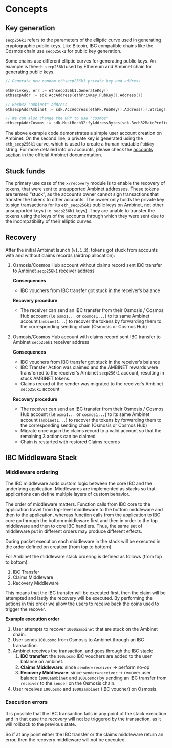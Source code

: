 <!--
order: 1
-->

# Concepts

## Key generation

`secp256k1` refers to the parameters of the elliptic curve used in generating cryptographic public keys. Like Bitcoin, IBC compatible chains like the Cosmos chain use `secp256k1` for public key generation.

Some chains use different elliptic curves for generating public keys. An example is the`eth_secp256k1`used by Ethereum and Ambinet chain for generating public keys.

```go
// Generate new random ethsecp256k1 private key and address

ethPrivKey, err := ethsecp256k1.GenerateKey()
ethsecpAddr := sdk.AccAddress(ethPrivKey.PubKey().Address())

// Bech32 "ambinet" address
ethsecpAddrAmbinet := sdk.AccAddress(ethPk.PubKey().Address()).String()

// We can also change the HRP to use "cosmos"
ethsecpAddrCosmos := sdk.MustBech32ifyAddressBytes(sdk.Bech32MainPrefix, ethsecpAddr)
```

The above example code demonstrates a simple user account creation on Ambinet.
On the second line, a private key is generated using the `eth_secp256k1` curve, which is used to create a human readable `PubKey` string.
For more detailed info on accounts, please check the [accounts section](https://ambinet.dev/technical_concepts/accounts.html#ambinet-accounts) in the official Ambinet documentation.

## Stuck funds

The primary use case of the `x/recovery` module is to enable the recovery of tokens, that were sent to unsupported Ambinet addresses. These tokens are termed “stuck”, as the account’s owner cannot sign transactions that transfer the tokens to other accounts. The owner only holds the private key to sign transactions for its `eth_secp256k1` public keys on Ambinet, not other unsupported keys (i.e. `secp256k1` keys) .They are unable to transfer the tokens using the keys of the accounts through which they were sent due to the incompatibility of their elliptic curves.

## Recovery

After the initial Ambinet launch (`v1.1.2`), tokens got stuck from accounts with and without claims records (airdrop allocation):

1. Osmosis/Cosmos Hub account without claims record sent IBC transfer to Ambinet `secp256k1` receiver address

    **Consequences**

    - IBC vouchers from IBC transfer got stuck in the receiver’s balance

    **Recovery procedure**

    - The receiver can send an IBC transfer from their Osmosis / Cosmos Hub  account (i.e `osmo1...` or `cosmos1...`) to its same Ambinet account (`ambinet1...`) to recover the tokens by forwarding them to the corresponding sending chain (Osmosis or Cosmos Hub)
2. Osmosis/Cosmos Hub account with claims record sent IBC transfer to Ambinet `secp256k1` receiver address

    **Consequences**

    - IBC vouchers  from IBC transfer got stuck in the receiver’s balance
    - IBC Transfer Action was claimed and the AMBINET rewards were transferred to the receiver’s Ambinet `secp256k1` account, resulting in stuck AMBINET tokens.
    - Claims record of the sender was migrated to the receiver’s Ambinet `secp256k1` account

    **Recovery procedure**

    - The receiver can send an IBC transfer from their Osmosis / Cosmos Hub  account (i.e `osmo1...` or `cosmos1...`) to its same Ambinet account (`ambinet1...`)  to recover the tokens by forwarding them to the corresponding sending chain (Osmosis or Cosmos Hub)
    - Migrate once again the claims record to a valid account so that the remaining 3 actions can be claimed
    - Chain is restarted with restored Claims records

## IBC Middleware Stack

### Middleware ordering

The IBC middleware adds custom logic between the core IBC and the underlying application. Middlewares are implemented as stacks so that applications can define multiple layers of custom behavior.

The order of middleware matters. Function calls from IBC core to the application travel from top-level middleware to the bottom middleware and then to the application, whereas function calls from the application to IBC core go through the bottom middleware first and then in order to the top middleware and then to core IBC handlers. Thus, the same set of middleware put in different orders may produce different effects.

During packet execution each middleware in the stack will be executed in the order defined on creation (from top to bottom).

For Ambinet the middleware stack ordering is defined as follows (from top to bottom):

1. IBC Transfer
2. Claims Middleware
3. Recovery Middleware

This means that the IBC transfer will be executed first, then the claim will be attempted and lastly the recovery will be executed. By performing the actions in this order we allow the users to receive back the coins used to trigger the recover.

**Example execution order**

1. User attempts to recover `1000aambinet` that are stuck on the Ambinet chain.
2. User sends `100uosmo` from Osmosis to Ambinet through an IBC transaction.
3. Ambinet receives the transaction, and goes through the IBC stack:
    1. **IBC transfer**: the `100uosmo` IBC vouchers are added to the user balance on ambinet.
    2. **Claims Middleware**: since `sender=receiver` -> perform no-op
    3. **Recovery Middleware**: since `sender=receiver` -> recover user balance (`1000aambinet` and `100uosmo`) by sending an IBC transfer from `receiver` to the `sender` on the Osmosis chain.
4. User receives `100uosmo` and `1000aambinet` (IBC voucher) on Osmosis.

### Execution errors

It is possible that the IBC transaction fails in any point of the stack execution and in that case the recovery will not be triggered by the transaction, as it will rollback to the previous state.

So if at any point either the IBC transfer or the claims middleware return an error, then the recovery middleware will not be executed.
